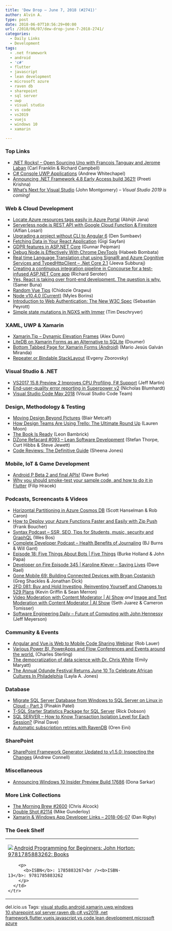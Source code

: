 ```yaml
---
title: 'Dew Drop – June 7, 2018 (#2741)'
author: Alvin A.
type: post
date: 2018-06-07T10:56:29+00:00
url: /2018/06/07/dew-drop-june-7-2018-2741/
categories:
  - Daily Links
  - Development
tags:
  - .net framework
  - android
  - 'c#'
  - flutter
  - javascript
  - lean development
  - microsoft azure
  - raven db
  - sharepoint
  - sql server
  - uwp
  - visual studio
  - vs code
  - vs2019
  - vuejs
  - windows 10
  - xamarin

---
```

### <a name="top"></a>Top Links

  * <a href="http://www.dotnetrocks.com/default.aspx?ShowNum=1552" target="_blank">.NET Rocks! &#8211; Open Sourcing Uno with Francois Tanguay and Jerome Laban</a> (Carl Franklin & Richard Campbell)
  * <a href="https://blogs.windows.com/buildingapps/2018/06/06/c-console-uwp-applications/?WT.mc_id=DX_MVP4025064" target="_blank">C# Console UWP Applications</a> (Andrew Whitechapel)
  * <a href="https://blogs.msdn.microsoft.com/dotnet/2018/06/06/announcing-net-framework-4-8-early-access-build-3621/" target="_blank">Announcing .NET Framework 4.8 Early Access build 3621!</a> (Preeti Krishna)
  * <a href="https://blogs.msdn.microsoft.com/visualstudio/2018/06/06/whats-next-for-visual-studio/" target="_blank">What’s Next for Visual Studio</a> (John Montgomery) _&#8211; Visual Studio 2019 is coming!_



### <a name="web"></a>Web & Cloud Development

  * <a href="https://dailydotnettips.com/locate-azure-resources-tags-easily-in-azure-portal/" target="_blank">Locate Azure resources tags easily in Azure Portal</a> (Abhijit Jana)
  * <a href="https://medium.com/@alfianlosari/serverless-node-js-rest-api-with-google-cloud-function-firestore-d7b422f58511?source=rss-192bb381a5de------2" target="_blank">Serverless node.js REST API with Google Cloud Function & Firestore</a> (Alfian Losari)
  * <a href="https://blog.angularindepth.com/upgrading-a-project-without-cli-to-angular-6-b07b105adc02?source=rss----e5ed704095b---4" target="_blank">Upgrading a project without CLI to Angular 6</a> (Den Sumbaev)
  * <a href="https://code.tutsplus.com/tutorials/fetching-data-in-your-react-application--cms-30670" target="_blank">Fetching Data in Your React Application</a> (Gigi Sayfan)
  * <a href="http://feedproxy.google.com/~r/gunnarpeipman/~3/-7xpZA94ytk/" target="_blank">GDPR features in ASP.NET Core</a> (Gunnar Peipman)
  * <a href="https://dzone.com/articles/debug-nodejs-effectively-with-chrome-devtools?utm_medium=feed&utm_source=feedpress.me&utm_campaign=Feed%3A+dzone%2Fwebdev" target="_blank">Debug Node.js Effectively With Chrome DevTools</a> (Habeeb Bombata)
  * <a href="http://feedproxy.google.com/~r/jeevasubburaj/~3/wMaUx43qnQw/real-time-language-translation-chat.html" target="_blank">Real time Language Translation chat using SignalR and Azure Cognitive Services and TypedHttpClient &#8211; .Net Core 2.1</a> (Jeeva Subburaj)
  * <a href="https://seroter.wordpress.com/2018/06/06/creating-a-continuous-integration-pipeline-in-concourse-for-a-test-infused-asp-net-core-app/" target="_blank">Creating a continuous integration pipeline in Concourse for a test-infused ASP.NET Core app</a> (Richard Seroter)
  * <a href="https://dev.to/samerbuna/yes-react-is-taking-over-front-end-development-the-question-is-why-4mad" target="_blank">Yes, React is taking over front-end development. The question is why.</a> (Samer Buna)
  * <a href="https://rimdev.io/random-vue-tips/" target="_blank">Random Vue Tips</a> (Chidozie Oragwu)
  * <a href="https://nodejs.org/en/blog/release/v10.4.0" target="_blank">Node v10.4.0 (Current)</a> (Myles Borins)
  * <a href="https://auth0.com/blog/introduction-to-web-authentication/" target="_blank">Introduction to Web Authentication: The New W3C Spec</a> (Sebastián Peyrott)
  * <a href="https://blog.angularindepth.com/simple-state-mutations-in-ngxs-with-immer-48b908874a5e?source=rss----e5ed704095b---4" target="_blank">Simple state mutations in NGXS with Immer</a> (Tim Deschryver)



### <a name="silverlight"></a>XAML, UWP & Xamarin

  * <a href="https://alexdunn.org/2018/06/06/xamarin-tip-dynamic-elevation-frames/" target="_blank">Xamarin.Tip – Dynamic Elevation Frames</a> (Alex Dunn)
  * <a href="https://doumer.me/litedb-on-xamarin-forms-alternative-to-sqlite/" target="_blank">LiteDB on Xamarin Forms as an Alternative to SQLite</a> (Doumer)
  * <a href="https://15mgm15.ghost.io/2018/06/06/bottom-tabbed-page-for-xamarin-forms-android/" target="_blank">Bottom Tabbed Page for Xamarin Forms (Android)</a> (Mario Jesús Galván Miranda)
  * <a href="https://smellyc0de.wordpress.com/2018/06/06/repeater-or-bindable-stacklayout/" target="_blank">Repeater or Bindable StackLayout</a> (Evgeny Zborovsky)



### <a name="dotnet"></a>Visual Studio & .NET

  * <a href="http://www.infoq.com/news/2018/06/vs2017-15.8-preview2?utm_campaign=infoq_content&utm_source=infoq&utm_medium=feed&utm_term=global" target="_blank">VS2017 15.8 Preview 2 Improves CPU Profiling, F# Support</a> (Jeff Martin)
  * <a href="https://nblumhardt.com/2018/06/superpower-v2/" target="_blank">End-user-quality error reporting in Superpower v2</a> (Nicholas Blumhardt)
  * <a href="http://code.visualstudio.com/updates/v1_24" target="_blank">Visual Studio Code May 2018</a> (Visual Studio Code Team)



### <a name="design"></a>Design, Methodology & Testing

  * <a href="https://blog.angular.io/moving-design-beyond-pictures-1509c315f94e?source=rss----447683c3d9a3---4" target="_blank">Moving Design Beyond Pictures</a> (Blair Metcalf)
  * <a href="https://blog.trello.com/how-design-teams-are-using-trello-ultimate-guide" target="_blank">How Design Teams Are Using Trello: The Ultimate Round Up</a> (Lauren Moon)
  * <a href="http://www.secretgeek.net/yfp_out_now" target="_blank">The Book Is Ready</a> (Leon Bambrick)
  * <a href="https://dzone.com/refcardz/getting-started-lean-software?chapter=1" target="_blank">DZone Refacard #093 &#8211; Lean Software Development</a> (Stefan Thorpe, Curt Hibbs & Steve Jewett)
  * <a href="https://simpleprogrammer.com/code-reviews-definitive-guide/" target="_blank">Code Reviews: The Definitive Guide</a> (Sheena Jones)



### <a name="mobile"></a>Mobile, IoT & Game Development

  * <a href="http://feedproxy.google.com/~r/blogspot/hsDu/~3/W3dHu8h3PGs/android-p-beta-2-and-final-apis.html" target="_blank">Android P Beta 2 and final APIs!</a> (Dave Burke)
  * <a href="https://medium.com/flutter-io/why-you-should-smoke-test-your-sample-code-and-how-to-do-it-in-flutter-ddaba88ce71e?source=rss----4da7dfd21a33---4" target="_blank">Why you should smoke-test your sample code, and how to do it in Flutter</a> (Filip Hracek)



### <a name="podcasts"></a>Podcasts, Screencasts & Videos

  * <a href="https://channel9.msdn.com/Shows/Azure-Friday/Horizontal-Partitioning-in-Azure-Cosmos-DB?WT.mc_id=DX_MVP4025064" target="_blank">Horizontal Partitioning in Azure Cosmos DB</a> (Scott Hanselman & Rob Caron)
  * <a href="http://www.frankysnotes.com/2018/06/how-to-deploy-your-azure-functions.html" target="_blank">How to Deploy your Azure Functions Faster and Easily with Zip Push</a> (Frank Boucher)
  * <a href="https://traffic.libsyn.com/secure/syntax/Syntax049.mp3" target="_blank">Syntax Podcast &#8211; SSR, SEO, Tips for Students, music, security and GraphQL</a> (Wes Bos)
  * <a href="https://completedeveloperpodcast.com/episode-147/?utm_source=rss&utm_medium=rss&utm_campaign=episode-147" target="_blank">Complete Developer Podcast &#8211; Health Benefits of Journaling</a> (BJ Burns & Will Gant)
  * <a href="https://channel9.msdn.com/Shows/5-Things/Episode-18-Five-Things-About-Bots?WT.mc_id=DX_MVP4025064" target="_blank">Episode 18: Five Things About Bots | Five Things</a> (Burke Holland & John Papa)
  * <a href="http://developeronfire.com/podcast/episode-345-karoline-klever-saving-lives" target="_blank">Developer on Fire Episode 345 | Karoline Klever &#8211; Saving Lives</a> (Dave Rael)
  * <a href="https://tracking.feedpress.it/link/8084/9376857" target="_blank">Gone Mobile 69: Building Connected Devices with Bryan Costanich</a> (Greg Shackles & Jonathan Dick)
  * <a href="https://2frugaldudes.com/2fd-081-buy-and-hold-investing-reinventing-yourself-and-changes-to-529-plans/" target="_blank">2FD 081: Buy and Hold Investing, Reinventing Yourself and Changes to 529 Plans</a> (Kevin Griffin & Sean Merron)
  * <a href="https://channel9.msdn.com/Shows/AI-Show/Video-Moderation-with-Content-Moderator?WT.mc_id=DX_MVP4025064" target="_blank">Video Moderation with Content Moderator | AI Show</a> _and_ <a href="https://channel9.msdn.com/Shows/AI-Show/Image-and-Text-Moderation-with-Content-Moderator?WT.mc_id=DX_MVP4025064" target="_blank">Image and Text Moderation with Content Moderator | AI Show</a> (Seth Juarez & Cameron Tomisser)
  * <a href="https://softwareengineeringdaily.com/2018/06/07/future-of-computing-with-john-hennessy/" target="_blank">Software Engineering Daily &#8211; Future of Computing with John Hennessy</a> (Jeff Meyerson)



### <a name="events"></a>Community & Events

  * <a href="https://www.nativescript.org/blog/angular-and-vue.js-web-to-mobile-code-sharing-webinar" target="_blank">Angular and Vue.js Web to Mobile Code Sharing Webinar</a> (Rob Lauer)
  * <a href="https://blogs.msdn.microsoft.com/charles_sterling/2018/06/06/various-power-bi-powerapps-and-flow-conferences-and-events-around-the-world/" target="_blank">Various Power BI, PowerApps and Flow Conferences and Events around the world.</a> (Charles Sterling)
  * <a href="https://www.microsoft.com/en-us/research/blog/the-democratization-of-data-science-with-dr-chris-white/" target="_blank">The democratization of data science with Dr. Chris White</a> (Emily Maryatt)
  * <a href="https://www.uwishunu.com/2018/06/annual-odunde-festival-returns-june-10-celebrate-african-cultures-philadelphia/" target="_blank">The Annual Odunde Festival Returns June 10 To Celebrate African Cultures In Philadelphia</a> (Layla A. Jones)



### <a name="sql"></a>Database

  * <a href="http://feedproxy.google.com/~r/MSSQLTips-LatestSqlServerTips/~3/DBQQCbjRtpw/tip.asp" target="_blank">Migrate SQL Server Database from Windows to SQL Server on Linux in Cloud &#8211; Part 3</a> (Pinakin Patel)
  * <a href="http://feedproxy.google.com/~r/MSSQLTips-LatestSqlServerTips/~3/bOdIlz9I7uY/tip.asp" target="_blank">T-SQL Starter Statistics Package for SQL Server</a> (Rick Dobson)
  * <a href="https://blog.sqlauthority.com/2018/06/07/sql-server-how-to-know-transaction-isolation-level-for-each-session/" target="_blank">SQL SERVER – How to Know Transaction Isolation Level for Each Session?</a> (Pinal Dave)
  * <a href="http://feedproxy.google.com/~r/AyendeRahien/~3/o_CDYM4FtNc/automatic-subscription-retries-with-ravendb" target="_blank">Automatic subscription retries with RavenDB</a> (Oren Eini)



### <a name="sp"></a>SharePoint

  * <a href="http://feedproxy.google.com/~r/AndrewConnell/~3/CiFElqjMdkA/sharepoint-framework-generator-updated-to-v1-5-0-inspecting-the-changes" target="_blank">SharePoint Framework Generator Updated to v1.5.0: Inspecting the Changes</a> (Andrew Connell)



### <a name="misc"></a>Miscellaneous

  * <a href="http://blogs.windows.com/windowsexperience/2018/06/06/announcing-windows-10-insider-preview-build-17686/?WT.mc_id=DX_MVP4025064" target="_blank">Announcing Windows 10 Insider Preview Build 17686</a> (Dona Sarkar)



### <a name="links"></a>More Link Collections

  * <a href="http://feedproxy.google.com/~r/ReflectivePerspective/~3/6phvCV66g1k/" target="_blank">The Morning Brew #2600</a> (Chris Alcock)
  * <a href="https://afreshcup.com/home/2018/06/07/double-shot-2114.html" target="_blank">Double Shot #2114</a> (Mike Gunderloy)
  * <a href="https://links.danrigby.com/2018/06/app-developer-links-2018-06-07/" target="_blank">Xamarin & Windows App Developer Links &#8211; 2018-06-07</a> (Dan Rigby)



### <a name="shelf"></a>The Geek Shelf

<div class="wlWriterEditableSmartContent" id="scid:7dc1bd33-94bd-46fd-a20b-0131235bcd47:5ab8e674-2c4b-4027-9a4d-34fc309adea5" style="margin: 0px; padding: 0px; float: none; display: inline;">
  <table cellspacing="0" cellpadding="2" width="400" border="0" unselectable="on">
    <tr>
      <td valign="top" width="400">
        <p>
          <a title="Android Programming for Beginners: John Horton: 9781785883262: Books" href="https://www.amazon.com/exec/obidos/ASIN/1785883267/amavin-20"><img data-recalc-dims="1" decoding="async" src="https://i0.wp.com/images-na.ssl-images-amazon.com/images/I/51-gE8xGFLL._AC_US218_.jpg?w=660&#038;ssl=1" border="0" align="left" style="float:left" />Android Programming for Beginners: John Horton: 9781785883262: Books</a>
        </p>
        
        <p>
          <b>ISBN</b>: 1785883267<br /><b>ISBN-13</b>: 9781785883262
        </p>
      </td>
    </tr>
  </table>
</div>



<div class="wlWriterEditableSmartContent" id="scid:77ECF5F8-D252-44F5-B4EB-D463C5396A79:4938c359-77f5-48c5-a07b-2294ecce6bd9" style="margin: 0px; padding: 0px; float: none; display: inline;">
  del.icio.us Tags: <a href="http://del.icio.us/popular/visual+studio" rel="tag">visual studio</a>,<a href="http://del.icio.us/popular/android" rel="tag">android</a>,<a href="http://del.icio.us/popular/xamarin" rel="tag">xamarin</a>,<a href="http://del.icio.us/popular/uwp" rel="tag">uwp</a>,<a href="http://del.icio.us/popular/windows+10" rel="tag">windows 10</a>,<a href="http://del.icio.us/popular/sharepoint" rel="tag">sharepoint</a>,<a href="http://del.icio.us/popular/sql+server" rel="tag">sql server</a>,<a href="http://del.icio.us/popular/raven+db" rel="tag">raven db</a>,<a href="http://del.icio.us/popular/c%23" rel="tag">c#</a>,<a href="http://del.icio.us/popular/vs2019" rel="tag">vs2019</a>,<a href="http://del.icio.us/popular/.net+framework" rel="tag">.net framework</a>,<a href="http://del.icio.us/popular/flutter" rel="tag">flutter</a>,<a href="http://del.icio.us/popular/vuejs" rel="tag">vuejs</a>,<a href="http://del.icio.us/popular/javascript" rel="tag">javascript</a>,<a href="http://del.icio.us/popular/vs+code" rel="tag">vs code</a>,<a href="http://del.icio.us/popular/lean+development" rel="tag">lean development</a>,<a href="http://del.icio.us/popular/microsoft+azure" rel="tag">microsoft azure</a>
</div>